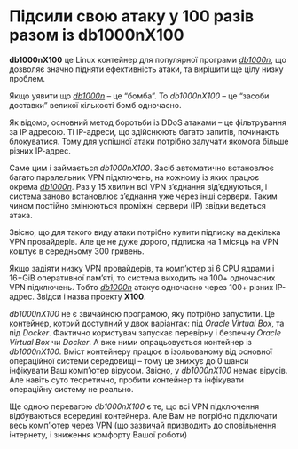 # Підсили свою атаку у 100 разів разом із db1000nX100

**db1000nX100** це Linux контейнер для популярної програми
[*db1000n*](https://github.com/Arriven/db1000n), щo дозволяє значно підняти
ефективність атаки, та вирішити ще цілу низку проблем.

Якщо уявити що [*db1000n*](https://github.com/Arriven/db1000n) – це “бомба”. То
*db1000nX100* – це “засоби доставки” великої кількості бомб одночасно.

Як відомо, основний метод боротьби із DDoS атаками – це фільтрування за IP
адресою. Ті ІР-адреси, що здійснюють багато запитів, починають блокуватися. Тому
для успішної атаки потрібно залучати якомога більше різних ІР-адрес.

Саме цим і займається *db1000nX100*. Засіб автоматично встановлює багато
паралельних VPN підключень, на кожному із яких працює окрема
[*db1000n*](https://github.com/Arriven/db1000n). Раз у 15 хвилин всі VPN
з’єднання від’єднуються, і система заново встановлює з’єднання уже через інші
сервери. Таким чином постійно змінюються проміжні сервери (ІР) звідки ведеться
атака.

Звісно, що для такого виду атаки потрібно купити підписку на декілька VPN
провайдерів. Але це не дуже дорого, підписка на 1 місяць на VPN коштує в
середньому 300 гривень.

Якщо задіяти низку VPN провайдерів, та комп’ютер зі 6 CPU ядрами і 16+GiB
оперативної пам’яті, то система виходить на 100+ одночасних VPN підключень.
Тобто [*db1000n*](https://github.com/Arriven/db1000n) атакує одночасно через
100+ різних ІР-адрес. Звідси і назва проекту **Х100**.

*db1000nX100* не є звичайною програмою, яку потрібно запустити. Це контейнер,
котрий доступний у двох варіантах: під *Oracle Virtual Box*, та під *Docker*.
Фактично користувач запускає перевірну і безпечну *Oracle Virtual Box* чи
*Docker*. А вже ними опрацьовується контейнер із *db1000nX100*. Вміст контейнеру
працює в ізольованому від основної операційної системи середовищі – тому це
знижує до 0 шанси інфікувати Ваш комп’ютер вірусом. Звісно, у *db1000nX100*
немає вірусів. Але навіть суто теоретично, пробити контейнер та інфікувати
операційну систему не реально.

Ще одною перевагою *db1000nX100* є те, що всі VPN підключення відбуваються
всередині контейнера. Але Вам не потрібно підключати весь комп’ютер через VPN
(що зазвичай призводить до сповільнення інтернету, і зниження комфорту Вашої
роботи)
